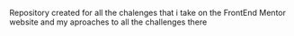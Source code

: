 Repository created for all the chalenges that i take on the FrontEnd Mentor website and my aproaches to all the challenges there 
